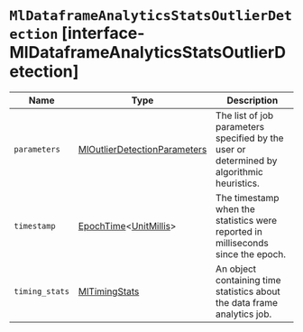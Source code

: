 # `MlDataframeAnalyticsStatsOutlierDetection` [interface-MlDataframeAnalyticsStatsOutlierDetection]

| Name | Type | Description |
| - | - | - |
| `parameters` | [MlOutlierDetectionParameters](./MlOutlierDetectionParameters.md) | The list of job parameters specified by the user or determined by algorithmic heuristics. |
| `timestamp` | [EpochTime](./EpochTime.md)<[UnitMillis](./UnitMillis.md)> | The timestamp when the statistics were reported in milliseconds since the epoch. |
| `timing_stats` | [MlTimingStats](./MlTimingStats.md) | An object containing time statistics about the data frame analytics job. |
